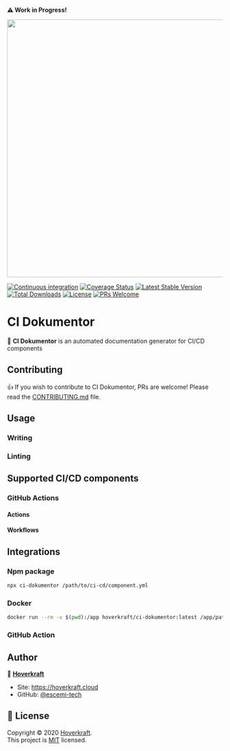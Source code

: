 **⚠️ Work in Progress!**

<p align="center">
  <a href="https://github.com/hoverkraft-tech/ci-dokumentor" target="_blank"><img src="https://repository-images.githubusercontent.com/967387766/5e390ed2-ba9b-447d-bfe9-eb68f6f6a314" width="600" /></a>
</p>

[![Continuous integration](https://github.com/hoverkraft-tech/ci-dokumentor/workflows/Continuous%20integration/badge.svg)](https://github.com/hoverkraft-tech/ci-dokumentor/actions?query=workflow%3A%22Continuous+integration%22)
[![Coverage Status](https://codecov.io/gh/hoverkraft-tech/ci-dokumentor/branch/main/graph/badge.svg)](https://codecov.io/gh/hoverkraft-tech/ci-dokumentor)
[![Latest Stable Version](https://poser.pugx.org/hoverkraft-tech/ci-dokumentor/v/stable)](https://packagist.org/packages/hoverkraft-tech/ci-dokumentor)
[![Total Downloads](https://poser.pugx.org/hoverkraft-tech/ci-dokumentor/downloads)](https://npm.org/packages/hoverkraft-tech/ci-dokumentor)
[![License](https://poser.pugx.org/hoverkraft-tech/ci-dokumentor/license)](https://packagist.org/packages/hoverkraft-tech/ci-dokumentor)
[![PRs Welcome](https://img.shields.io/badge/PRs-welcome-brightgreen.svg)](CONTRIBUTING.md)

# CI Dokumentor

📢 **CI Dokumentor** is an automated documentation generator for CI/CD components

## Contributing

👍 If you wish to contribute to CI Dokumentor, PRs are welcome! Please read the [CONTRIBUTING.md](CONTRIBUTING.md) file.

## Usage

### Writing

### Linting

## Supported CI/CD components

### GitHub Actions

#### Actions

#### Workflows

## Integrations

### Npm package

```bash
npx ci-dokumentor /path/to/ci-cd/component.yml
```

### Docker

```bash
docker run --rm -v $(pwd):/app hoverkraft/ci-dokumentor:latest /app/path/to/ci-cd/component.yml
```

### GitHub Action

## Author

👤 **[Hoverkraft](https://hoverkraft.cloud)**

- Site: <https://hoverkraft.cloud>
- GitHub: [@escemi-tech](https://github.com/hoverkraft-tech)

## 📝 License

Copyright © 2020 [Hoverkraft](https://hoverkraft.cloud).<br />
This project is [MIT](https://github.com/hoverkraft-tech/ci-dokumentor/blob/main/LICENSE) licensed.
